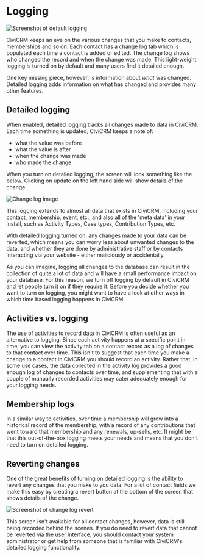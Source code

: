 # Logging

![Screenshot of default logging](img/configuration-default-logging.png)

CiviCRM keeps an eye on the various changes that you make to contacts,
memberships and so on. Each contact has a change log tab which is
populated each time a contact is added or edited. The change log shows
who changed the record and when the change was made. This light-weight
logging is turned on by default and many users find it detailed enough.

One key missing piece, however, is information about *what* was
changed. Detailed logging adds information on what has changed and
provides many other features.

## Detailed logging

When enabled, detailed logging tracks all changes made to data in
CiviCRM. Each time something is updated, CiviCRM keeps a note of:

-   what the value was before
-   what the value is after
-   when the change was made
-   who made the change

When you turn on detailed logging, the screen will look something like
the below. Clicking on update on the left hand side will show details
of the change.

![Change log image](img/change-log.png)

This logging extends to almost all data that exists in CiviCRM,
including your contact, membership, event, etc., and also all of
the 'meta data' in your install, such as Activity Types, Case types,
Contribution Types, etc.

With detailed logging turned on, any changes made to your data can be
reverted, which means you can worry less about unwanted changes to the
data, and whether they are done by administrative staff or by contacts
interacting via your website - either maliciously or accidentally.

As you can imagine, logging all changes to the database can result in
the collection of quite a lot of data and will have a small performance
impact on your database. For this reason, we turn off logging by default
in CiviCRM and let people turn it on if they require it. Before you
decide whether you want to turn on logging, you might want to have a
look at other ways in which time based logging happens in CiviCRM.

## Activities vs. logging

The use of activities to record data in CiviCRM is often useful as an
alternative to logging. Since each activity happens at a specific point
in time, you can view the activity tab on a contact record as a log of
changes to that contact over time. This isn't to suggest that each time
you make a change to a contact in CiviCRM you should record an
activity. Rather that, in some use cases, the data collected in the
activity log provides a good enough log of changes to contacts over
time, and supplementing that with a couple of manually recorded
activities may cater adequately enough for your logging needs.

## Membership logs

In a similar way to activities, over time a membership will grow into a
historical record of the membership, with a record of any contributions
that went toward that membership and any renewals, up-sells, etc. It
might be that this out-of-the-box logging meets your needs and means
that you don't need to turn on detailed logging.

## Reverting changes

One of the great benefits of turning on detailed logging is the ability
to revert any changes that you make to you data. For a lot of contact
fields we make this easy by creating a revert button at the bottom of
the screen that shows details of the change.

![Screenshot of change log revert](img/change-log-revert.png)

This screen isn't available for all contact changes, however, data is
still being recorded behind the scenes. If you do need to revert data
that cannot be reverted via the user interface, you should contact your
system administrator or get help from someone that is familiar with
CiviCRM's detailed logging functionality.
